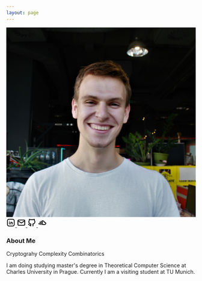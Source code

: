 ```yaml
---
layout: page
---
```


<div class="profile-section">
  <div class="profile-left">
    <img src="assets/images/profile.jpg" class="profile-image" alt="Profile Image">
    <div class="social-links">
      <a href="https://linkedin.com/in/benbencik/" class="social-link" target="_blank" aria-label="LinkedIn">
        <img src="assets/icons/brand-linkedin.svg" alt="LinkedIn" width="24" height="24">
      </a>
      <a href="mailto:bencikben@gmail.com" class="social-link" aria-label="Email">
        <img src="assets/icons/mail.svg" alt="Email" width="24" height="24">
      </a>
      <a href="https://github.com/benbencik" class="social-link" aria-label="GitHub">
        <img src="assets/icons/brand-github.svg" alt="GitHub" width="24" height="24">
      </a>
      <a href="https://soundcloud.com/kalnavoda" class="social-link" aria-label="SoundCloud">
        <img src="assets/icons/brand-soundcloud.svg" alt="SoundCloud" width="24" height="24">
      </a>
    </div>
  </div>
  
  <div class="profile-content">
    <h3>About Me</h3>
    <p class="card-tags">
            <span class="tag">Cryptograhy</span>
            <span class="tag">Complexity</span>
            <span class="tag">Combinatorics</span>
        </p>
    <p>I am doing studying master's degree in Theoretical Computer Science at Charles University in Prague. Currently I am a visiting student at TU Munich.</p>
  </div>
</div>


<!-- <h2>Recent Posts</h2>

<ul class="post-list">
  {% for post in site.posts limit:2 %}
  <li>
    <span class="post-meta">{{ post.date | date: "%b %-d, %Y" }}</span>
    <h3><a class="post-link" href="{{ post.url | relative_url }}">{{ post.title }}</a></h3>
    {{ post.excerpt }}
  </li>
  {% endfor %}
</ul>

<div class="view-all-link">
  <a href="/blog" class="button">View All Posts</a>
</div> -->